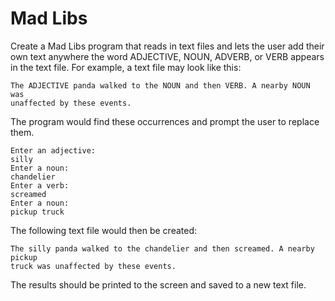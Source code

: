 # Mad Libs

Create a Mad Libs program that reads in text files and lets the user add their own text anywhere the word ADJECTIVE, NOUN, ADVERB, or VERB appears in the text file. For example, a text file may look like this:

```
The ADJECTIVE panda walked to the NOUN and then VERB. A nearby NOUN was
unaffected by these events.
```
The program would find these occurrences and prompt the user to replace them.
```
Enter an adjective:
silly
Enter a noun:
chandelier
Enter a verb:
screamed
Enter a noun:
pickup truck
```
The following text file would then be created:
```
The silly panda walked to the chandelier and then screamed. A nearby pickup
truck was unaffected by these events.
```
The results should be printed to the screen and saved to a new text file.